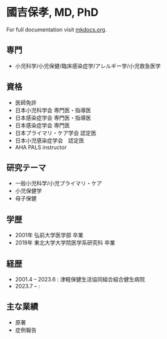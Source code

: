 # 國吉保孝, MD, PhD

For full documentation visit [mkdocs.org](https://www.mkdocs.org).

## 専門
* 小児科学/小児保健/臨床感染症学/アレルギー学/小児救急医学
## 資格
* 医師免許
* 日本小児科学会 専門医・指導医
* 日本感染症学会 専門医・指導医
* 日本感染症学会 専門医
* 日本プライマリ・ケア学会 認定医
* 日本小児感染症学会　認定医
* AHA PALS instructor
## 研究テーマ
* 一般小児科学/小児プライマリ・ケア
* 小児保健学
* 母子保健
## 学歴
* 2001年 弘前大学医学部 卒業
* 2019年 東北大学大学院医学系研究科 卒業
## 経歴
* 2001.4 – 2023.6 : 津軽保健生活協同組合組合健生病院
* 2023.7 –        : 
## 主な業績
* 原著
* 症例報告
